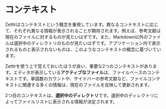 # コンテキスト

Zettlrはコンテキストという概念を重視しています。異なるコンテキストに応じて、それぞれ異なる情報が表示されることが期待されます。例えば、参考文献は現在のファイルに対するものが見たいはずです。また、Markdown以外のファイルは選択中のディレクトリのものが見たいはずです。アプリケーション内で表示されるものと表示されないものは、このようなコンテキストの概念に基づいています。

Zettlrを使う上で覚えておいたほうが良い、重要な2つのコンテキストがあります。エディタが表示している**アクティブなファイル**は、ファイルベースのコンテキストです。単語数のカウントや、サイドバーの参考文献など、ファイルコンテキストに関連する多くの情報は、現在のファイルを反映して更新されます。

2つ目のコンテキストは、**選択中のディレクトリ**です。選択中のディレクトリによってファイルリストに表示される情報が決定されます。
